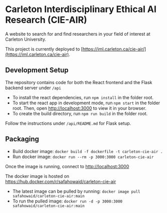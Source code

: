 # Carleton Interdisciplinary Ethical AI Research (CIE-AIR)
A website to search for and find researchers in your field of interest at Carleton University. 

This project is currently deployed to [https://iml.carleton.ca/cie-air/](https://iml.carleton.ca/cie-air).

## Development Setup
The repository contains code for both the React frontend and the Flask backend server under `/api`

- To install the react dependencies, run `npm install` in the folder root.
- To start the react app in development mode, run `npm start` in the folder root. Then, open [http://localhost:3000](http://localhost:3000) to view it in your browser.
- To create the build directory, run `npm run build` in the folder root. 

Follow the instructions under `/api/README.md` for Flask setup.

## Packaging
- Build docker image: `docker build -f dockerfile -t carleton-cie-air .`
- Run docker image: `docker run --rm -p 3000:3000 carleton-cie-air`

Once the image is running, connect to [http://localhost:3000](http://localhost:3000)

The docker image is hosted on https://hub.docker.com/r/safahowaid/carleton-cie-air 
- The latest image can be pulled by running: `docker image pull safahowaid/carleton-cie-air:main`
- To run the pulled image: `docker run -d -p 3000:3000 safahowaid/carleton-cie-air:main`
